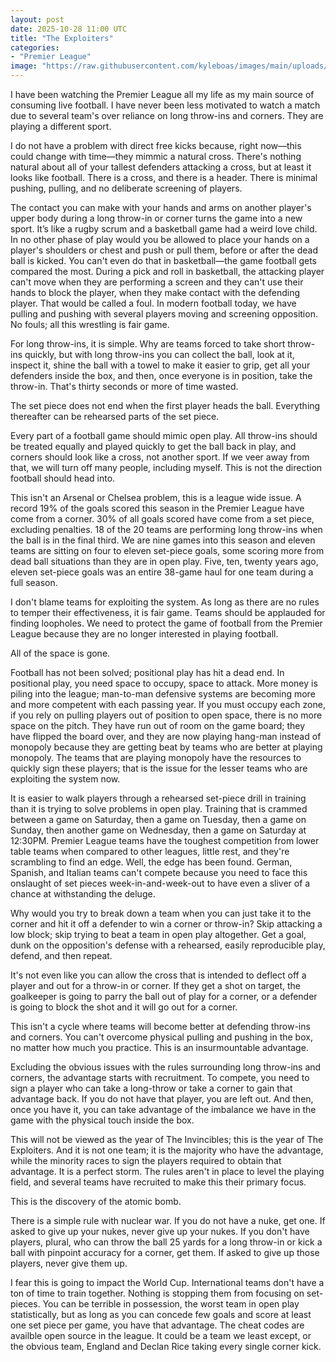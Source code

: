 ```yaml
---
layout: post
date: 2025-10-28 11:00 UTC
title: "The Exploiters"
categories:
- "Premier League"
image: "https://raw.githubusercontent.com/kyleboas/images/main/uploads/2025/10/27/Image-27Oct2025_14:39:21.png"
---
```


I have been watching the Premier League all my life as my main source of consuming live football. I have never been less motivated to watch a match due to several team's over reliance on long throw-ins and corners. They are playing a different sport.

<!---more--->

I do not have a problem with direct free kicks because, right now—this could change with time—they mimmic a natural cross. There's nothing natural about all of your tallest defenders attacking a cross, but at least it looks like football. There is a cross, and there is a header. There is minimal pushing, pulling, and no deliberate screening of players.

The contact you can make with your hands and arms on another player's upper body during a long throw-in or corner turns the game into a new sport. It’s like a rugby scrum and a basketball game had a weird love child. In no other phase of play would you be allowed to place your hands on a player's shoulders or chest and push or pull them, before or after the dead ball is kicked. You can't even do that in basketball—the game football gets compared the most. During a pick and roll in basketball, the attacking player can't move when they are performing a screen and they can't use their hands to block the player, when they make contact with the defending player. That would be called a foul. In modern football today, we have pulling and pushing with several players moving and screening opposition. No fouls; all this wrestling is fair game.

For long throw-ins, it is simple. Why are teams forced to take short throw-ins quickly, but with long throw-ins you can collect the ball, look at it, inspect it, shine the ball with a towel to make it easier to grip, get all your defenders inside the box, and then, once everyone is in position, take the throw-in. That's thirty seconds or more of time wasted.

The set piece does not end when the first player heads the ball. Everything thereafter can be rehearsed parts of the set piece.

Every part of a football game should mimic open play. All throw-ins should be treated equally and played quickly to get the ball back in play, and corners should look like a cross, not another sport. If we veer away from that, we will turn off many people, including myself. This is not the direction football should head into. 

This isn't an Arsenal or Chelsea problem, this is a league wide issue. A record 19% of the goals scored this season in the Premier League have come from a corner. 30% of all goals scored have come from a set piece, excluding penalties. 18 of the 20 teams are performing long throw-ins when the ball is in the final third. We are nine games into this season and eleven teams are sitting on four to eleven set-piece goals, some scoring more from dead ball situations than they are in open play. Five, ten, twenty years ago, eleven set-piece goals was an entire 38-game haul for one team during a full season.

I don't blame teams for exploiting the system. As long as there are no rules to temper their effectiveness, it is fair game. Teams should be applauded for finding loopholes. We need to protect the game of football from the Premier League because they are no longer interested in playing football. 

All of the space is gone.

Football has not been solved; positional play has hit a dead end. In positional play, you need space to occupy, space to attack. More money is piling into the league; man-to-man defensive systems are becoming more and more competent with each passing year. If you must occupy each zone, if you rely on pulling players out of position to open space, there is no more space on the pitch. They have run out of room on the game board; they have flipped the board over, and they are now playing hang-man instead of monopoly because they are getting beat by teams who are better at playing monopoly. The teams that are playing monopoly have the resources to quickly sign these players; that is the issue for the lesser teams who are exploiting the system now.

It is easier to walk players through a rehearsed set-piece drill in training than it is trying to solve problems in open play. Training that is crammed between a game on Saturday, then a game on Tuesday, then a game on Sunday, then another game on Wednesday, then a game on Saturday at 12:30PM. Premier League teams have the toughest competition from lower table teams when compared to other leagues, little rest, and they're scrambling to find an edge. Well, the edge has been found. German, Spanish, and Italian teams can't compete because you need to face this onslaught of set pieces week-in-and-week-out to have even a sliver of a chance at withstanding the deluge.

Why would you try to break down a team when you can just take it to the corner and hit it off a defender to win a corner or throw-in? Skip attacking a low block; skip trying to beat a team in open play altogether. Get a goal, dunk on the opposition's defense with a rehearsed, easily reproducible play, defend, and then repeat.

It's not even like you can allow the cross that is intended to deflect off a player and out for a throw-in or corner. If they get a shot on target, the goalkeeper is going to parry the ball out of play for a corner, or a defender is going to block the shot and it will go out for a corner.

This isn't a cycle where teams will become better at defending throw-ins and corners. You can't overcome physical pulling and pushing in the box, no matter how much you practice. This is an insurmountable advantage.

Excluding the obvious issues with the rules surrounding long throw-ins and corners, the advantage starts with recruitment. To compete, you need to sign a player who can take a long-throw or take a corner to gain that advantage back. If you do not have that player, you are left out. And then, once you have it, you can take advantage of the imbalance we have in the game with the physical touch inside the box.

This will not be viewed as the year of The Invincibles; this is the year of The Exploiters. And it is not one team; it is the majority who have the advantage, while the minority races to sign the players required to obtain that advantage. It is a perfect storm. The rules aren't in place to level the playing field, and several teams have recruited to make this their primary focus.

This is the discovery of the atomic bomb.

There is a simple rule with nuclear war. If you do not have a nuke, get one. If asked to give up your nukes, never give up your nukes. If you don't have players, plural, who can throw the ball 25 yards for a long throw-in or kick a ball with pinpoint accuracy for a corner, get them. If asked to give up those players, never give them up.

I fear this is going to impact the World Cup. International teams don't have a ton of time to train together. Nothing is stopping them from focusing on set-pieces. You can be terrible in possession, the worst team in open play statistically, but as long as you can concede few goals and score at least one set piece per game, you have that advantage. The cheat codes are availble open source in the league. It could be a team we least except, or the obvious team, England and Declan Rice taking every single corner kick.